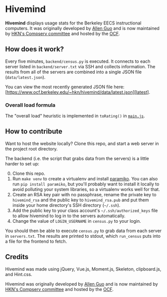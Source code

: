 # Hivemind

**Hivemind** displays usage stats for the Berkeley EECS instructional
computers. It was originally developed by [Allen Guo][allen-guo] and is now
maintained by [HKN's Compserv committee][hkn-compserv] and hosted by the
[OCF][ocf].

[allen-guo]: https://github.com/guoguo12
[hkn-compserv]: https://hkn.eecs.berkeley.edu/about/officers
[ocf]: https://www.ocf.berkeley.edu


## How does it work?

Every five minutes, `backend/census.py` is executed. It connects to each server
listed in `backend/server.txt` via SSH and collects information. The results
from all of the servers are combined into a single JSON file
(`data/latest.json`).

You can view the most recently generated JSON file here:
[https://www.ocf.berkeley.edu/~hkn/hivemind/data/latest.json][latest].

[latest]: https://www.ocf.berkeley.edu/~hkn/hivemind/data/latest.json


### Overall load formula

The "overall load" heuristic is implemented in `toRating()` in
[`main.js`][main-js].

[main-js]: https://github.com/compserv/hivemind/blob/gh-pages/js/main.js


## How to contribute

Want to host the website locally? Clone this repo, and start a web server in
the project root directory.

The backend (i.e. the script that grabs data from the servers) is a little
harder to set up:

0. Clone this repo.
1. Run `make venv` to create a virtualenv and install
   [paramiko](https://pypi.python.org/pypi/paramiko). You can also run `pip install
   paramiko`, but you'll probably want to install it locally to avoid polluting
   your system libraries, so a virtualenv works well for that.
2. Create an RSA key pair with no passphrase, rename the private key to
   `hivemind_rsa` and the public key to `hivemind_rsa.pub` and put them inside
   your home directory's SSH directory (`~/.ssh`).
3. Add the public key to your class account's `~/.ssh/authorized_keys` file to
   allow hivemind to log in to the servers automatically.
4. Change the value of `LOGIN_USERNAME` in `census.py` to your login.

You should then be able to execute `census.py` to grab data from each server in
`servers.txt`. The results are printed to stdout, which `run_census` puts into
a file for the frontend to fetch.


## Credits

Hivemind was made using jQuery, Vue.js, Moment.js, Skeleton, clipboard.js, and Hint.css.

Hivemind was originally developed by [Allen Guo][allen-guo] and is now
maintained by [HKN's Compserv committee][hkn-compserv] and hosted by the
[OCF][ocf].
